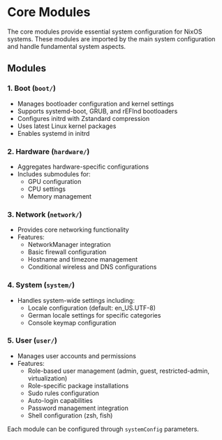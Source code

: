 # Core Modules

The core modules provide essential system configuration for NixOS systems. These modules are imported by the main system configuration and handle fundamental system aspects.

## Modules

### 1. Boot (`boot/`)
- Manages bootloader configuration and kernel settings
- Supports systemd-boot, GRUB, and rEFInd bootloaders
- Configures initrd with Zstandard compression
- Uses latest Linux kernel packages
- Enables systemd in initrd

### 2. Hardware (`hardware/`)
- Aggregates hardware-specific configurations
- Includes submodules for:
  - GPU configuration
  - CPU settings
  - Memory management

### 3. Network (`network/`)
- Provides core networking functionality
- Features:
  - NetworkManager integration
  - Basic firewall configuration
  - Hostname and timezone management
  - Conditional wireless and DNS configurations

### 4. System (`system/`)
- Handles system-wide settings including:
  - Locale configuration (default: en_US.UTF-8)
  - German locale settings for specific categories
  - Console keymap configuration

### 5. User (`user/`)
- Manages user accounts and permissions
- Features:
  - Role-based user management (admin, guest, restricted-admin, virtualization)
  - Role-specific package installations
  - Sudo rules configuration
  - Auto-login capabilities
  - Password management integration
  - Shell configuration (zsh, fish)

Each module can be configured through `systemConfig` parameters.
